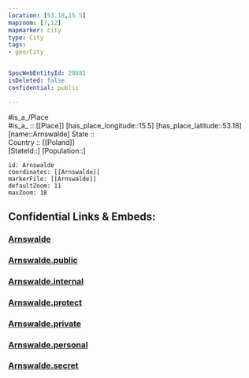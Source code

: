 ```yaml
---
location: [53.18,15.5] 
mapzoom: [7,12] 
mapmarker: city 
type: City
tags:
- geo/City


SpocWebEntityId: 28881
isDeleted: false
confidential: public

---
```

#is_a_/Place  
#is_a_ :: [[Place]] 
[has_place_longitude::15.5] 
[has_place_latitude::53.18] 
[name::Arnswalde] 
State ::  
Country :: [[Poland]]  
[StateId::] 
[Population::] 



```leaflet
id: Arnswalde
coordinates: [[Arnswalde]] 
markerFile: [[Arnswalde]] 
defaultZoom: 11 
maxZoom: 18
```


## Confidential Links & Embeds: 

### [Arnswalde](/_Standards/Earth/Continent/Europe/Europe~East/Poland/Provinces~Poland/West_Pomeranian/City/Arnswalde.md) 

### [Arnswalde.public](/_public/Earth/Continent/Europe/Europe~East/Poland/Provinces~Poland/West_Pomeranian/City/Arnswalde.public.md) 

### [Arnswalde.internal](/_internal/Earth/Continent/Europe/Europe~East/Poland/Provinces~Poland/West_Pomeranian/City/Arnswalde.internal.md) 

### [Arnswalde.protect](/_protect/Earth/Continent/Europe/Europe~East/Poland/Provinces~Poland/West_Pomeranian/City/Arnswalde.protect.md) 

### [Arnswalde.private](/_private/Earth/Continent/Europe/Europe~East/Poland/Provinces~Poland/West_Pomeranian/City/Arnswalde.private.md) 

### [Arnswalde.personal](/_personal/Earth/Continent/Europe/Europe~East/Poland/Provinces~Poland/West_Pomeranian/City/Arnswalde.personal.md) 

### [Arnswalde.secret](/_secret/Earth/Continent/Europe/Europe~East/Poland/Provinces~Poland/West_Pomeranian/City/Arnswalde.secret.md)

